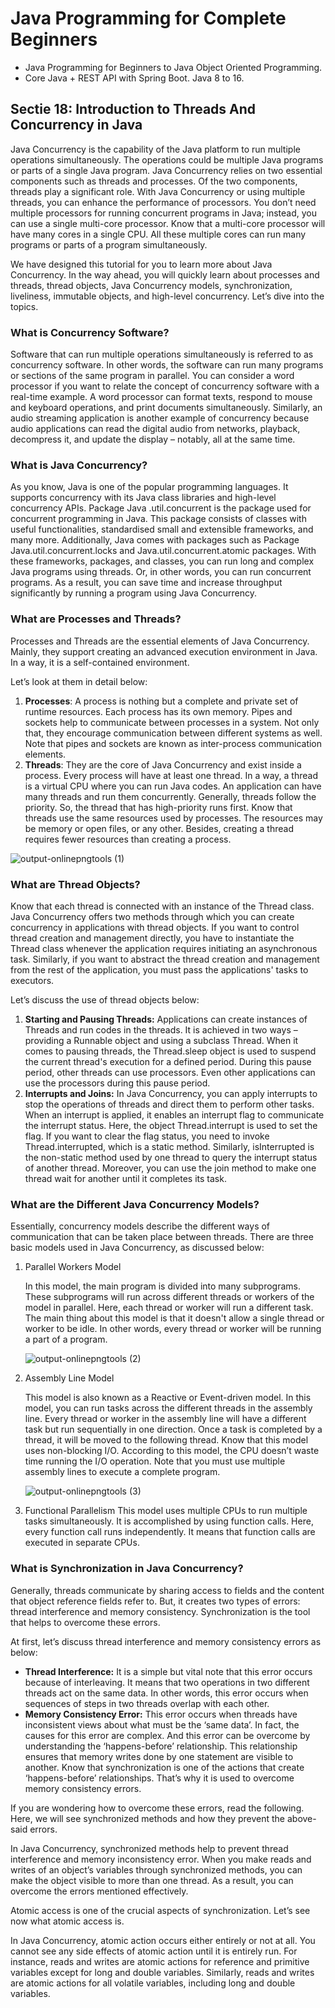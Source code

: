 # Java Programming for Complete Beginners
- Java Programming for Beginners to Java Object Oriented Programming. 
- Core Java + REST API with Spring Boot. Java 8 to 16.

## Sectie 18: Introduction to Threads And Concurrency in Java

Java Concurrency is the capability of the Java platform to run multiple operations simultaneously. The operations could be multiple Java programs or parts of a single Java program. Java Concurrency relies on two essential components such as threads and processes. Of the two components, threads play a significant role. With Java Concurrency or using multiple threads, you can enhance the performance of processors. You don’t need multiple processors for running concurrent programs in Java; instead, you can use a single multi-core processor. Know that a multi-core processor will have many cores in a single CPU. All these multiple cores can run many programs or parts of a program simultaneously.

We have designed this tutorial for you to learn more about Java Concurrency. In the way ahead, you will quickly learn about processes and threads, thread objects, Java Concurrency models, synchronization, liveliness, immutable objects, and high-level concurrency. Let’s dive into the topics.

### What is Concurrency Software?
Software that can run multiple operations simultaneously is referred to as concurrency software. In other words, the software can run many programs or sections of the same program in parallel. You can consider a word processor if you want to relate the concept of concurrency software with a real-time example. A word processor can format texts, respond to mouse and keyboard operations, and print documents simultaneously. Similarly, an audio streaming application is another example of concurrency because audio applications can read the digital audio from networks, playback, decompress it, and update the display – notably, all at the same time.

### What is Java Concurrency?
As you know, Java is one of the popular programming languages. It supports concurrency with its Java class libraries and high-level concurrency APIs. Package Java .util.concurrent is the package used for concurrent programming in Java. This package consists of classes with useful functionalities, standardised small and extensible frameworks, and many more. Additionally, Java comes with packages such as Package Java.util.concurrent.locks and Java.util.concurrent.atomic packages. With these frameworks, packages, and classes, you can run long and complex Java programs using threads. Or, in other words, you can run concurrent programs. As a result, you can save time and increase throughput significantly by running a program using Java Concurrency.

### What are Processes and Threads?
Processes and Threads are the essential elements of Java Concurrency. Mainly, they support creating an advanced execution environment in Java. In a way, it is a self-contained environment.

Let’s look at them in detail below:

1. **Processes**: A process is nothing but a complete and private set of runtime resources. Each process has its own memory. Pipes and sockets help to communicate between processes in a system. Not only that, they encourage communication between different systems as well. Note that pipes and sockets are known as inter-process communication elements.
2. **Threads**: They are the core of Java Concurrency and exist inside a process. Every process will have at least one thread. In a way, a thread is a virtual CPU where you can run Java codes. An application can have many threads and run them concurrently. Generally, threads follow the priority. So, the thread that has high-priority runs first. Know that threads use the same resources used by processes. The resources may be memory or open files, or any other. Besides, creating a thread requires fewer resources than creating a process.

![output-onlinepngtools (1)](https://github.com/Aman07a/java-a-course-for-beginners/assets/60389872/43558af3-9574-4e3b-adc1-abd112ab1028)

### What are Thread Objects?
Know that each thread is connected with an instance of the Thread class. Java Concurrency offers two methods through which you can create concurrency in applications with thread objects. If you want to control thread creation and management directly, you have to instantiate the Thread class whenever the application requires initiating an asynchronous task. Similarly, if you want to abstract the thread creation and management from the rest of the application, you must pass the applications' tasks to executors.

Let’s discuss the use of thread objects below:

1. **Starting and Pausing Threads:** Applications can create instances of Threads and run codes in the threads. It is achieved in two ways – providing a Runnable object and using a subclass Thread. When it comes to pausing threads, the Thread.sleep object is used to suspend the current thread's execution for a defined period. During this pause period, other threads can use processors. Even other applications can use the processors during this pause period.
2. **Interrupts and Joins:** In Java Concurrency, you can apply interrupts to stop the operations of threads and direct them to perform other tasks. When an interrupt is applied, it enables an interrupt flag to communicate the interrupt status. Here, the object Thread.interrupt is used to set the flag. If you want to clear the flag status, you need to invoke Thread.interrupted, which is a static method. Similarly, isInterrupted is the non-static method used by one thread to query the interrupt status of another thread. Moreover, you can use the join method to make one thread wait for another until it completes its task.

### What are the Different Java Concurrency Models?
Essentially, concurrency models describe the different ways of communication that can be taken place between threads. There are three basic models used in Java Concurrency, as discussed below:

1. Parallel Workers Model

   In this model, the main program is divided into many subprograms. These subprograms will run across different threads or workers of the model in parallel. Here, each thread or worker will run a different task. The main thing about this model is that it doesn't allow a single thread or worker to be idle. In other words, every thread or worker will be running a part of a program.

   ![output-onlinepngtools (2)](https://github.com/Aman07a/java-a-course-for-beginners/assets/60389872/adc161fb-50ca-418e-b65f-e9450bcfcf26)

2. Assembly Line Model

   This model is also known as a Reactive or Event-driven model. In this model, you can run tasks across the different threads in the assembly line. Every thread or worker in the assembly line will have a different task but run sequentially in one direction. Once a task is completed by a thread, it will be moved to the following thread. Know that this model uses non-blocking I/O. According to this model, the CPU doesn’t waste time running the I/O operation. Note that you must use multiple assembly lines to execute a complete program.

   ![output-onlinepngtools (3)](https://github.com/Aman07a/java-a-course-for-beginners/assets/60389872/aa21a88b-2d22-45e1-9ccc-d1cd38b98ec6)

3. Functional Parallelism
   This model uses multiple CPUs to run multiple tasks simultaneously. It is accomplished by using function calls. Here, every function call runs independently. It means that function calls are executed in separate CPUs.

### What is Synchronization in Java Concurrency?

Generally, threads communicate by sharing access to fields and the content that object reference fields refer to. But, it creates two types of errors: thread interference and memory consistency. Synchronization is the tool that helps to overcome these errors.

At first, let’s discuss thread interference and memory consistency errors as below:

 - **Thread Interference:** It is a simple but vital note that this error occurs because of interleaving. It means that two operations in two different threads act on the same data. In other words, this error occurs when sequences of steps in two threads overlap with each other.
 - **Memory Consistency Error:** This error occurs when threads have inconsistent views about what must be the ‘same data’. In fact, the causes for this error are complex. And this error can be overcome by understanding the ‘happens-before’ relationship. This relationship ensures that memory writes done by one statement are visible to another. Know that synchronization is one of the actions that create ‘happens-before’ relationships. That’s why it is used to overcome memory consistency errors.

If you are wondering how to overcome these errors, read the following. Here, we will see synchronized methods and how they prevent the above-said errors.

In Java Concurrency, synchronized methods help to prevent thread interference and memory inconsistency error. When you make reads and writes of an object’s variables through synchronized methods, you can make the object visible to more than one thread. As a result, you can overcome the errors mentioned effectively.

Atomic access is one of the crucial aspects of synchronization. Let’s see now what atomic access is.

In Java Concurrency, atomic action occurs either entirely or not at all. You cannot see any side effects of atomic action until it is entirely run. For instance, reads and writes are atomic actions for reference and primitive variables except for long and double variables. Similarly, reads and writes are atomic actions for all volatile variables, including long and double variables.

